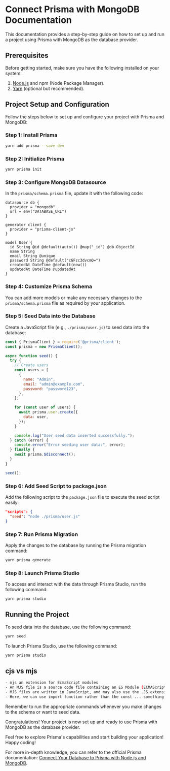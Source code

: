 # Connect Prisma with MongoDB Documentation

This documentation provides a step-by-step guide on how to set up and run a project using Prisma with MongoDB as the database provider.

## Prerequisites

Before getting started, make sure you have the following installed on your system:

1. [Node.js](https://nodejs.org) and npm (Node Package Manager).
2. [Yarn](https://yarnpkg.com) (optional but recommended).

## Project Setup and Configuration

Follow the steps below to set up and configure your project with Prisma and MongoDB:

### Step 1: Install Prisma

```bash
yarn add prisma --save-dev
```

### Step 2: Initialize Prisma

```bash
yarn prisma init
```

### Step 3: Configure MongoDB Datasource

In the `prisma/schema.prisma` file, update it with the following code:

```prisma
datasource db {
  provider = "mongodb"
  url = env("DATABASE_URL")
}

generator client {
  provider = "prisma-client-js"
}

model User {
  id String @id @default(auto()) @map("_id") @db.ObjectId
  name String
  email String @unique
  password String @default("cGFzc3dvcmQ=")
  createdAt DateTime @default(now())
  updatedAt DateTime @updatedAt
}
```

### Step 4: Customize Prisma Schema

You can add more models or make any necessary changes to the `prisma/schema.prisma` file as required by your application.

### Step 5: Seed Data into the Database

Create a JavaScript file (e.g., `./prisma/user.js`) to seed data into the database:

```javascript
const { PrismaClient } = require('@prisma/client');
const prisma = new PrismaClient();

async function seed() {
  try {
    // Create users
    const users = [
      {
        name: "Admin",
        email: "admin@example.com",
        password: "password123",
      },
    ];

    for (const user of users) {
      await prisma.user.create({
        data: user,
      });
    }

    console.log("User seed data inserted successfully.");
  } catch (error) {
    console.error("Error seeding user data:", error);
  } finally {
    await prisma.$disconnect();
  }
}

seed();
```

### Step 6: Add Seed Script to package.json

Add the following script to the `package.json` file to execute the seed script easily:

```json
"scripts": {
  "seed": "node ./prisma/user.js"
}
```

### Step 7: Run Prisma Migration

Apply the changes to the database by running the Prisma migration command:

```bash
yarn prisma generate
```

### Step 8: Launch Prisma Studio

To access and interact with the data through Prisma Studio, run the following command:

```bash
yarn prisma studio
```

## Running the Project

To seed data into the database, use the following command:

```bash
yarn seed
```

To launch Prisma Studio, use the following command:

```bash
yarn prisma studio
```
## cjs vs mjs
```bash
- mjs an extension for EcmaScript modules 
- An MJS file is a source code file containing an ES Module (ECMAScript Module) for use with a Node.js application.
- MJS files are written in JavaScript, and may also use the .JS extension outside of the Node.js context.
- Here, we can use import function rather than the const ... something require .
```
Remember to run the appropriate commands whenever you make changes to the schema or want to seed data.

Congratulations! Your project is now set up and ready to use Prisma with MongoDB as the database provider.

Feel free to explore Prisma's capabilities and start building your application! Happy coding!

For more in-depth knowledge, you can refer to the official Prisma documentation: [Connect Your Database to Prisma with Node.js and MongoDB](https://www.prisma.io/docs/getting-started/setup-prisma/add-to-existing-project/mongodb/connect-your-database-node-mongodb).